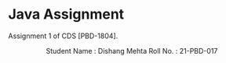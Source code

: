 # Java Assignment
Assignment 1 of CDS [PBD-1804].
<center>
Student Name  :   Dishang Mehta
Roll No.      :   21-PBD-017
</center>
